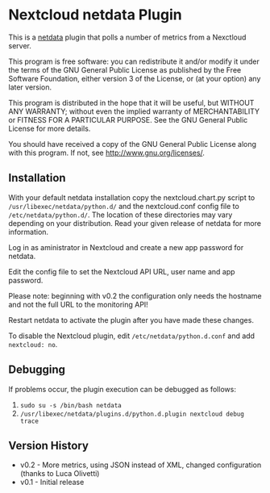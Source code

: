 # Nextcloud netdata Plugin

This is a [netdata](https://github.com/netdata/netdata/) plugin that polls
a number of metrics from a Nexctloud server.

This program is free software: you can redistribute it and/or modify
it under the terms of the GNU General Public License as published by
the Free Software Foundation, either version 3 of the License, or
(at your option) any later version.

This program is distributed in the hope that it will be useful,
but WITHOUT ANY WARRANTY; without even the implied warranty of
MERCHANTABILITY or FITNESS FOR A PARTICULAR PURPOSE.  See the
GNU General Public License for more details.

You should have received a copy of the GNU General Public License
along with this program.  If not, see http://www.gnu.org/licenses/.

## Installation

With your default netdata installation copy the nextcloud.chart.py script to
`/usr/libexec/netdata/python.d/` and the nextcloud.conf config file to
`/etc/netdata/python.d/`. The location of these directories may vary depending
on your distribution. Read your given release of netdata for more information.

Log in as aministrator in Nextcloud and create a new app password for netdata.

Edit the config file to set the Nextcloud API URL, user name and app password.

Please note: beginning with v0.2 the configuration only needs the hostname and not
the full URL to the monitoring API!

Restart netdata to activate the plugin after you have made these changes.

To disable the Nextcloud plugin, edit `/etc/netdata/python.d.conf` and add
`nextcloud: no`.

## Debugging

If problems occur, the plugin execution can be debugged as follows:

1. `sudo su -s /bin/bash netdata`
2. `/usr/libexec/netdata/plugins.d/python.d.plugin nextcloud debug trace`

## Version History

- v0.2 - More metrics, using JSON instead of XML, changed configuration (thanks to Luca Olivetti)
- v0.1 - Initial release
